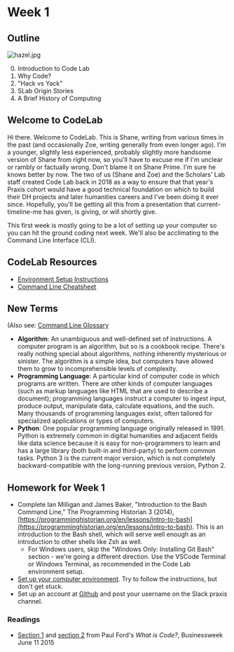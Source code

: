 # Week 1

## Outline

![hazel.jpg](hazel.jpg)

0. Introduction to Code Lab
1. Why Code?
2. "Hack vs Yack"
3. SLab Origin Stories
4. A Brief History of Computing

## Welcome to CodeLab

Hi there. Welcome to CodeLab. This is Shane, writing from various times in the past (and occasionally Zoe, writing generally from even longer ago). I'm a younger, slightly less experienced, probably slightly more handsome version of Shane from right now, so you'll have to excuse me if I'm unclear or rambly or factually wrong. Don't blame it on Shane Prime. I'm sure he knows better by now. The two of us (Shane and Zoe) and the Scholars' Lab staff created Code Lab back in 2018 as a way to ensure that that year's Praxis cohort would have a good technical foundation on which to build their DH projects and later humanities careers and I've been doing it ever since. Hopefully, you'll be getting all this from a presentation that current-timeline-me has given, is giving, or will shortly give.

This first week is mostly going to be a lot of setting up your computer so you can hit the ground coding next week. We'll also be acclimating to the Command Line Interface (CLI).

## CodeLab Resources
* [Environment Setup Instructions](environment_setup.md)
* [Command Line Cheatsheet](commandline.md)

## New Terms
(Also see: [Command Line Glossary](https://github.com/scholarslab/CodeLab/blob/master/Week01/commandline.md#glossary)
* **Algorithm**: An unambiguous and well-defined set of instructions. A computer program is an algorithm, but so is a cookbook recipe. There's really nothing special about algorithms, nothing inherently mysterious or sinister. The algorithm is a simple idea, but computers have allowed them to grow to incomprehensible levels of complexity.
* **Programming Language**: A particular kind of computer code in which programs are written. There are other kinds of computer languages (such as markup languages like HTML that are used to describe a document); programming languages instruct a computer to ingest input, produce output, manipulate data, calculate equations, and the such. Many thousands of programming languages exist, often tailored for specialized applications or types of computers.
* **Python**: One popular programming language originally released in 1991. Python is extremely common in digital humanities and adjacent fields like data science because it is easy for non-programmers to learn and has a large library (both built-in and third-party) to perform common tasks. Python 3 is the current major version, which is not completely backward-compatible with the long-running previous version, Python 2.

## Homework for Week 1

* Complete Ian Milligan and James Baker, "Introduction to the Bash Command Line," The Programming Historian 3 (2014), [https://programminghistorian.org/en/lessons/intro-to-bash](https://programminghistorian.org/en/lessons/intro-to-bash). This is an introduction to the Bash shell, which will serve well enough as an introduction to other shells like Zsh as well.
  * For Windows users, skip the "Windows Only: Installing Git Bash" section - we're going a different direction. Use the VSCode Terminal or Windows Terminal, as recommended in the Code Lab environment setup.
* [Set up your computer environment](environment_setup.md). Try to follow the instructions, but don't get stuck.
* Set up an account at [Github](http://www.github.com) and post your username on the Slack praxis channel.

### Readings

* [Section 1](https://www.bloomberg.com/graphics/2015-paul-ford-what-is-code/#the-man-in-the-taupe-blazer) and [section 2](https://www.bloomberg.com/graphics/2015-paul-ford-what-is-code/#lets-begin) from Paul Ford's *What is Code?*, Businessweek June 11 2015
